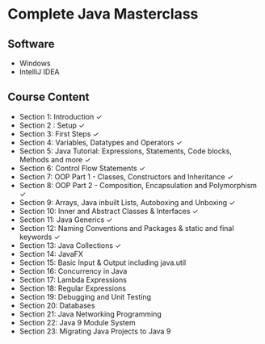 # Complete Java Masterclass

## Software
* Windows
* IntelliJ IDEA

## Course Content 
* Section 1: Introduction ✓
* Section 2 : Setup ✓
* Section 3: First Steps ✓
* Section 4: Variables, Datatypes and Operators ✓
* Section 5: Java Tutorial: Expressions, Statements, Code blocks, Methods and more ✓
* Section 6: Control Flow Statements ✓
* Section 7: OOP Part 1 - Classes, Constructors and Inheritance ✓
* Section 8: OOP Part 2 - Composition, Encapsulation and Polymorphism ✓
* Section 9: Arrays, Java inbuilt Lists, Autoboxing and Unboxing ✓
* Section 10: Inner and Abstract Classes & Interfaces ✓
* Section 11: Java Generics ✓
* Section 12: Naming Conventions and Packages & static and final keywords ✓
* Section 13: Java Collections ✓
* Section 14: JavaFX 
* Section 15: Basic Input & Output including java.util 
* Section 16: Concurrency in Java 
* Section 17: Lambda Expressions 
* Section 18: Regular Expressions 
* Section 19: Debugging and Unit Testing 
* Section 20: Databases 
* Section 21: Java Networking Programming 
* Section 22: Java 9 Module System 
* Section 23: Migrating Java Projects to Java 9 


